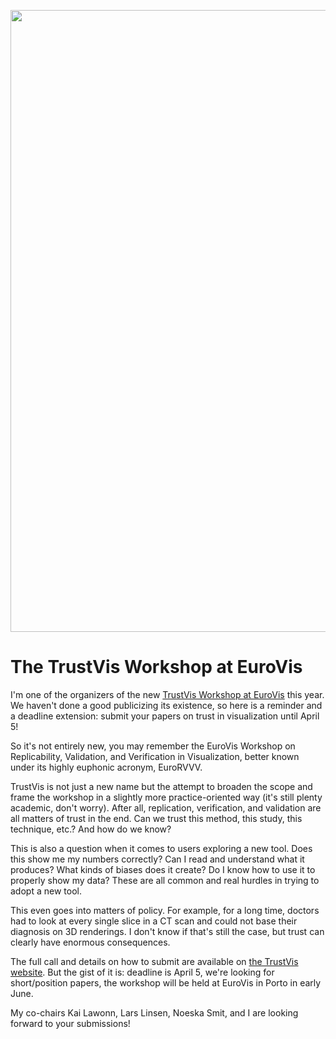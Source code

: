 <p align="center"><img src="https://media.eagereyes.org/wp-content/uploads/2019/03/trust-lies.jpg" width="660" height="995" /></p>

# The TrustVis Workshop at EuroVis

I'm one of the organizers of the new <a href="https://trustvis.org">TrustVis Workshop at EuroVis</a> this year. We haven't done a good publicizing its existence, so here is a reminder and a deadline extension: submit your papers on trust in visualization until April 5!

So it's not entirely new, you may remember the EuroVis Workshop on Replicability, Validation, and Verification in Visualization, better known under its highly euphonic acronym, EuroRVVV.

TrustVis is not just a new name but the attempt to broaden the scope and frame the workshop in a slightly more practice-oriented way (it's still plenty academic, don't worry). After all, replication, verification, and validation are all matters of trust in the end. Can we trust this method, this study, this technique, etc.? And how do we know?

This is also a question when it comes to users exploring a new tool. Does this show me my numbers correctly? Can I read and understand what it produces? What kinds of biases does it create? Do I know how to use it to properly show my data? These are all common and real hurdles in trying to adopt a new tool.

This even goes into matters of policy. For example, for a long time, doctors had to look at every single slice in a CT scan and could not base their diagnosis on 3D renderings. I don't know if that's still the case, but trust can clearly have enormous consequences.

The full call and details on how to submit are available on <a href="https://trustvis.org">the TrustVis website</a>. But the gist of it is: deadline is April 5, we're looking for short/position papers, the workshop will be held at EuroVis in Porto in early June.

My co-chairs Kai Lawonn, Lars Linsen, Noeska Smit, and I are looking forward to your submissions!
